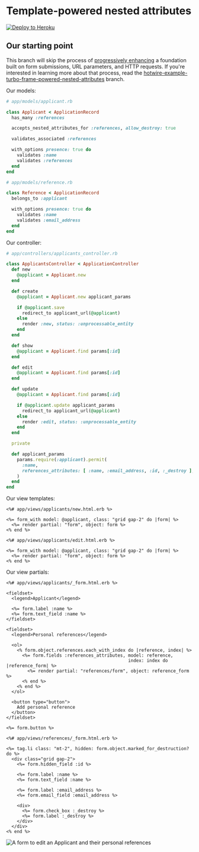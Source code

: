 # Template-powered nested attributes

[![Deploy to Heroku](https://www.herokucdn.com/deploy/button.png)][heroku-deploy-app]

[heroku-deploy-app]: https://heroku.com/deploy?template=https://github.com/thoughtbot/hotwire-example-template/tree/hotwire-example-template-powered-nested-attributes

## Our starting point

This branch will skip the process of [progressively enhancing][] a foundation
built on form submissions, URL parameters, and HTTP requests. If you're
interested in learning more about that process, read the
[hotwire-example-turbo-frame-powered-nested-attributes][] branch.

[progressively enhancing]: https://developer.mozilla.org/en-US/docs/Glossary/Progressive_Enhancement
[hotwire-example-turbo-frame-powered-nested-attributes]: https://github.com/thoughtbot/hotwire-example-template/tree/hotwire-example-turbo-frame-powered-nested-attributes

Our models:

```ruby
# app/models/applicant.rb

class Applicant < ApplicationRecord
  has_many :references

  accepts_nested_attributes_for :references, allow_destroy: true

  validates_associated :references

  with_options presence: true do
    validates :name
    validates :references
  end
end

# app/models/reference.rb

class Reference < ApplicationRecord
  belongs_to :applicant

  with_options presence: true do
    validates :name
    validates :email_address
  end
end
```

Our controller:

```ruby
# app/controllers/applicants_controller.rb

class ApplicantsController < ApplicationController
  def new
    @applicant = Applicant.new
  end

  def create
    @applicant = Applicant.new applicant_params

    if @applicant.save
      redirect_to applicant_url(@applicant)
    else
      render :new, status: :unprocessable_entity
    end
  end

  def show
    @applicant = Applicant.find params[:id]
  end

  def edit
    @applicant = Applicant.find params[:id]
  end

  def update
    @applicant = Applicant.find params[:id]

    if @applicant.update applicant_params
      redirect_to applicant_url(@applicant)
    else
      render :edit, status: :unprocessable_entity
    end
  end

  private

  def applicant_params
    params.require(:applicant).permit(
      :name,
      references_attributes: [ :name, :email_address, :id, :_destroy ],
    )
  end
end
```

Our view templates:

```erb
<%# app/views/applicants/new.html.erb %>

<%= form_with model: @applicant, class: "grid gap-2" do |form| %>
  <%= render partial: "form", object: form %>
<% end %>

<%# app/views/applicants/edit.html.erb %>

<%= form_with model: @applicant, class: "grid gap-2" do |form| %>
  <%= render partial: "form", object: form %>
<% end %>
```

Our view partials:

```erb
<%# app/views/applicants/_form.html.erb %>

<fieldset>
  <legend>Applicant</legend>

  <%= form.label :name %>
  <%= form.text_field :name %>
</fieldset>

<fieldset>
  <legend>Personal references</legend>

  <ol>
    <% form.object.references.each_with_index do |reference, index| %>
      <%= form.fields :references_attributes, model: reference,
                                              index: index do |reference_form| %>
        <%= render partial: "references/form", object: reference_form %>
      <% end %>
    <% end %>
  </ol>

  <button type="button">
    Add personal reference
  </button>
</fieldset>

<%= form.button %>
```

```erb
<%# app/views/references/_form.html.erb %>

<%= tag.li class: "mt-2", hidden: form.object.marked_for_destruction? do %>
  <div class="grid gap-2">
    <%= form.hidden_field :id %>

    <%= form.label :name %>
    <%= form.text_field :name %>

    <%= form.label :email_address %>
    <%= form.email_field :email_address %>

    <div>
      <%= form.check_box :_destroy %>
      <%= form.label :_destroy %>
    </div>
  </div>
<% end %>
```

<img  src="https://images.thoughtbot.com/blog-vellum-image-uploads/c1xKD3NsQvsT36Tf4GFv_nested-attributes-edit.png"
      alt="A form to edit an Applicant and their personal references">
